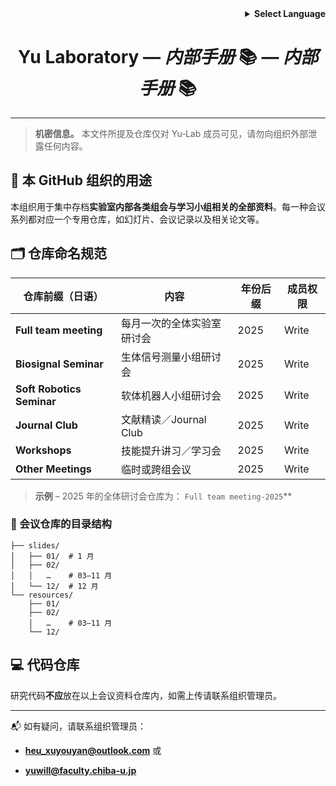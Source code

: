 <!-- Language selector -->

<div align="right">
  <details>
    <summary><strong>Select Language</strong></summary>
    <p>
      <a href="README_internal.md">English</a><br>
      <a href="README_internal.ja.md">日本語</a><br>
      <strong>中文</strong>
    </p>
  </details>
</div>

<h1 align="center">Yu Laboratory — <em>内部手册</em> 📚 — <em>内部手册</em> 📚</h1>

---

> **机密信息。** 本文件所提及仓库仅对 Yu‑Lab 成员可见，请勿向组织外部泄露任何内容。

## 📌 本 GitHub 组织的用途

本组织用于集中存档**实验室内部各类组会与学习小组相关的全部资料**。每一种会议系列都对应一个专用仓库，如幻灯片、会议记录以及相关论文等。

## 🗂️ 仓库命名规范

| 仓库前缀（日语） | 内容  | 年份后缀 | 成员权限 |
| --- | --- | --- | --- |
| **Full team meeting** | 每月一次的全体实验室研讨会 | 2025 | Write |
| **Biosignal Seminar** | 生体信号测量小组研讨会 | 2025 | Write |
| **Soft Robotics Seminar** | 软体机器人小组研讨会 | 2025 | Write |
| **Journal Club** | 文献精读／Journal Club | 2025 | Write |
| **Workshops** | 技能提升讲习／学习会 | 2025 | Write |
| **Other Meetings** | 临时或跨组会议 | 2025 | Write |

> **示例** – 2025 年的全体研讨会仓库为： `Full team meeting-2025`\*\*

### 📁 会议仓库的目录结构

```
├── slides/
│   ├── 01/  # 1 月
│   ├── 02/
│   │   …    # 03–11 月
│   └── 12/  # 12 月
└── resources/
    ├── 01/
    ├── 02/
    │   …    # 03–11 月
    └── 12/
```

## 💻 代码仓库

研究代码**不应**放在以上会议资料仓库内，如需上传请联系组织管理员。

---

📬 如有疑问，请联系组织管理员：

- **[heu_xuyouyan@outlook.com](mailto:infrastructure@yu-lab.local)** 或
  
- **[yuwill@faculty.chiba-u.jp](mailto:infrastructure@yu-lab.local)**
